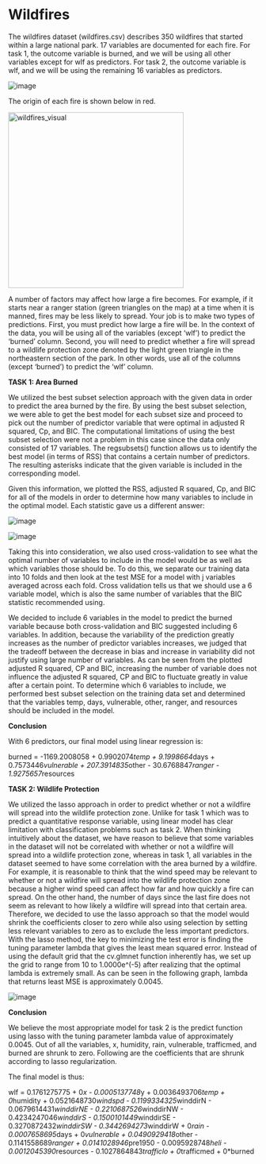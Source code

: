 # Wildfires

The wildfires dataset (wildfires.csv) describes 350 wildfires that started within a large national park. 17 variables are documented for each fire. For task 1, the outcome variable is burned, and we will be using all other variables except for wlf as predictors. For task 2, the outcome variable is wlf, and we will be using the remaining 16 variables as predictors. 

![image](https://cloud.githubusercontent.com/assets/22163404/20635461/eedf8dea-b322-11e6-8458-45e7d1fc8f98.png)


The origin of each fire is shown below in red.

<img width="354" alt="wildfires_visual" src="https://cloud.githubusercontent.com/assets/22163404/20633797/e30bc604-b30f-11e6-851e-f7764c27c503.PNG">

A number of factors may affect how large a fire becomes. For example, if it starts near a ranger station (green
triangles on the map) at a time when it is manned, fires may be less likely to spread.
Your job is to make two types of predictions. First, you must predict how large a fire will be. In the context
of the data, you will be using all of the variables (except ‘wlf’) to predict the ‘burned’ column.
Second, you will need to predict whether a fire will spread to a wildlife protection zone denoted by the light
green triangle in the northeastern section of the park. In other words, use all of the columns (except ‘burned’)
to predict the ‘wlf’ column.


**TASK 1: Area Burned**

We utilized the best subset selection approach with the given data in order to predict the area burned by the fire. By using the best subset selection, we were able to get the best model for each subset size and proceed to pick out the number of predictor variable that were optimal in adjusted R squared, Cp, and BIC. The computational limitations of using the best subset selection were not a problem in this case since the data only consisted of 17 variables. The regsubsets() function allows us to identify the best model (in terms of RSS) that contains a certain number of predictors. The resulting asterisks indicate that the given variable is included in the corresponding model.


Given this information, we plotted the RSS, adjusted R squared, Cp, and BIC for all of the models in order to determine how many variables to include in the optimal model. Each statistic gave us a different answer:

![image](https://cloud.githubusercontent.com/assets/22163404/20635510/7fee12e8-b323-11e6-866c-c7343509af79.png)

![image](https://cloud.githubusercontent.com/assets/22163404/20635519/959bcbee-b323-11e6-9a83-9cde792f8315.png)



Taking this into consideration, we also used cross-validation to see what the optimal number of variables to include in the model would be as well as which variables those should be. To do this, we separate our training data into 10 folds and then look at the test MSE for a model with j variables averaged across each fold. Cross validation tells us that we should use a 6 variable model, which is also the same number of variables that the BIC statistic recommended using. 


We decided to include 6 variables in the model to predict the burned variable because both cross-validation and BIC suggested including 6 variables. In addition, because the variability of the prediction greatly increases as the number of predictor variables increases, we judged that the tradeoff between the decrease in bias and increase in variability did not justify using large number of variables. As can be seen from the plotted adjusted R squared, CP and BIC, increasing the number of variable does not influence the adjusted R squared, CP and BIC to fluctuate greatly  in value after a certain point. To determine which 6 variables to include, we performed best subset selection on the training data set and determined that the variables temp, days, vulnerable, other, ranger, and resources should be included in the model.


**Conclusion**

With 6 predictors, our final model using linear regression is: 

burned = -1169.2008058 + 0.9902074*temp + 9.1998664*days + 0.7573446*vulnerable + 207.3914835*other - 30.6768847*ranger - 1.9275657*resources


**TASK 2: Wildlife Protection**


We utilized the lasso approach in order to predict whether or not a wildfire will spread into the wildlife protection zone. Unlike for task 1 which was to predict a quantitative response variable, using linear model has clear limitation with classification problems such as task 2. When thinking intuitively about the dataset, we have reason to believe that some variables in the dataset will not be correlated with whether or not a wildfire will spread into a wildlife protection zone, whereas in task 1, all variables in the dataset seemed to have some correlation with the area burned by a wildfire. For example, it is reasonable to think that the wind speed may be relevant to whether or not a wildfire will spread into the wildlife protection zone because a higher wind speed can affect how far and how quickly a fire can spread. On the other hand, the number of days since the last fire does not seem as relevant to how likely a wildfire will spread into that certain area. Therefore, we decided to use the lasso approach so that the model would shrink the coefficients closer to zero while also using selection by setting less relevant variables to zero as to exclude the less important predictors. With the lasso method, the key to minimizing the test error is finding the tuning parameter lambda that gives the least mean squared error. Instead of using the default grid that the cv.glmnet function inherently has, we set up the grid to range from 10 to 1.0000e^(-5) after realizing that the optimal lambda is extremely small. As can be seen in the following graph, lambda that returns least MSE is approximately 0.0045.

![image](https://cloud.githubusercontent.com/assets/22163404/20635542/f00f06e0-b323-11e6-8648-fae9cb5ed259.png)


**Conclusion**

We believe the most appropriate model for task 2 is the predict function using lasso with the tuning parameter lambda value of approximately 0.0045. Out of all the variables, x, humidity, rain, vulnerable, trafficmed, and burned are shrunk to zero. Following are the coefficients that are shrunk according to lasso regularization.

The final model is thus:

wlf = 0.1761275775 + 0*x - 0.0005137748*y + 0.0036493706*temp + 0*humidity + 0.0521648730*windspd - 0.1199334325*winddirN - 0.0679614431*winddirNE - 0.2210687526*winddirNW - 0.4234247046*winddirS - 0.1500101449*winddirSE - 0.3270872432*winddirSW - 0.3442694273*winddirW + 0*rain - 0.0007658695*days + 0*vulnerable + 0.0490929418*other - 0.1141558689*ranger + 0.0141028946*pre1950 - 0.0095928748*heli - 0.0012045390*resources - 0.1027864843*trafficlo + 0*trafficmed + 0*burned
